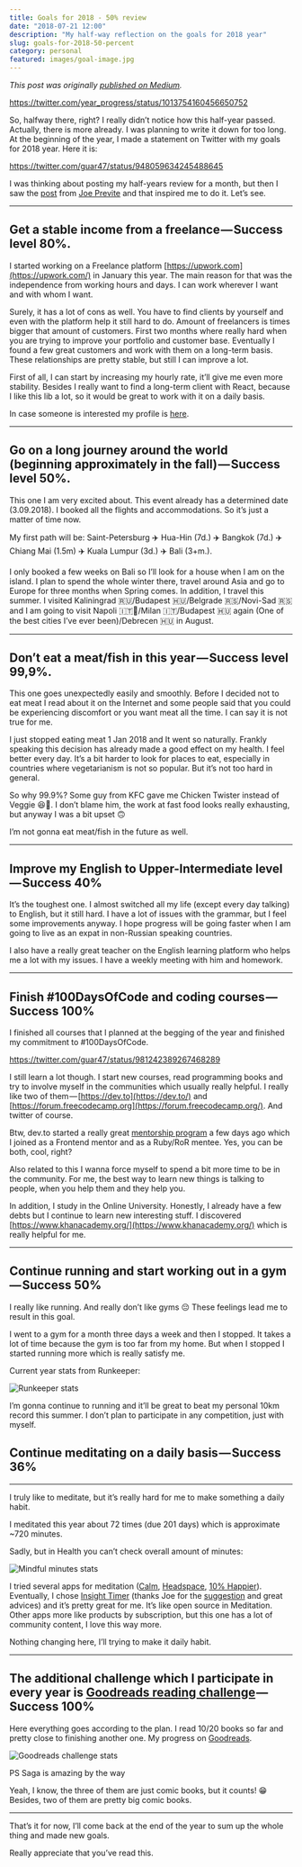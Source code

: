```yaml
---
title: Goals for 2018 - 50% review
date: "2018-07-21 12:00"
description: "My half-way reflection on the goals for 2018 year"
slug: goals-for-2018-50-percent
category: personal
featured: images/goal-image.jpg
---
```


_This post was originally [published on Medium](https://medium.com/@guar47/goals-for-2018-50-d6d4c2627089)._

https://twitter.com/year_progress/status/1013754160456650752

So, halfway there, right? I really didn’t notice how this half-year
passed. Actually, there is more already. I was planning to write it down for too long. At the beginning of the year, I made a statement on Twitter with my goals for 2018 year. Here it is:

https://twitter.com/guar47/status/948059634245488645

I was thinking about posting my half-years review for a month, but then I saw the [post](https://medium.com/@jsjoeio/2018-goals-june-update-69ede0805004) from [Joe Previte](https://twitter.com/jsjoeio) and that inspired me to do it. Let’s see.

---

##

## Get a stable income from a freelance — Success level 80%.

I started working on a Freelance platform [https://upwork.com](https://upwork.com/) in January this year. The main reason for that was the independence from working hours and days. I can work wherever I want and with whom I want.

Surely, it has a lot of cons as well. You have to find clients by
yourself and even with the platform help it still hard to do. Amount of
freelancers is times bigger that amount of customers. First two months
where really hard when you are trying to improve your portfolio and
customer base. Eventually I found a few great customers and work with
them on a long-term basis. These relationships are pretty stable, but
still I can improve a lot.

First of all, I can start by increasing my hourly rate, it’ll give me even more stability. Besides I really want to find a long-term client with React, because I like this lib a lot, so it would be great to work
with it on a daily basis.

In case someone is interested my profile is [here](https://www.upwork.com/freelancers/~01e52252789be044c5).

---

## Go on a long journey around the world (beginning approximately in the fall) — Success level 50%.

This one I am very excited about. This event already has a determined date (3.09.2018). I booked all the flights and accommodations. So it’s just a matter of time now.

My first path will be:
Saint-Petersburg ✈️ Hua-Hin (7d.) ✈️ Bangkok (7d.) ✈️ Chiang Mai (1.5m) ✈️ Kuala Lumpur (3d.) ✈️ Bali (3+m.).

I only booked a few weeks on Bali so I’ll look for a house when I am
on the island. I plan to spend the whole winter there, travel around
Asia and go to Europe for three months when Spring comes.
In addition, I travel this summer. I visited Kaliningrad 🇷🇺/Budapest
🇭🇺/Belgrade 🇷🇸/Novi-Sad 🇷🇸 and I am going to visit Napoli
🇮🇹🍕/Milan 🇮🇹/Budapest 🇭🇺 again (One of the best cities I’ve ever
been)/Debrecen 🇭🇺 in August.

---

## Don’t eat a meat/fish in this year — Success level 99,9%.

This one goes unexpectedly easily and smoothly. Before I decided not
to eat meat I read about it on the Internet and some people said that
you could be experiencing discomfort or you want meat all the time. I
can say it is not true for me.

I just stopped eating meat 1 Jan 2018 and It went so naturally.
Frankly speaking this decision has already made a good effect on my
health. I feel better every day. It’s a bit harder to look for places to eat, especially in countries where vegetarianism is not so popular. But it’s not too hard in general.

So why 99.9%? Some guy from KFC gave me Chicken Twister instead of
Veggie 😆🥦. I don’t blame him, the work at fast food looks really
exhausting, but anyway I was a bit upset 🙃

I’m not gonna eat meat/fish in the future as well.

---

## Improve my English to Upper-Intermediate level — Success 40%

It’s the toughest one. I almost switched all my life (except every
day talking) to English, but it still hard. I have a lot of issues with
the grammar, but I feel some improvements anyway. I hope progress will
be going faster when I am going to live as an expat in non-Russian
speaking countries.

I also have a really great teacher on the English learning platform
who helps me a lot with my issues. I have a weekly meeting with him and
homework.

---

## Finish #100DaysOfCode and coding courses — Success 100%

I finished all courses that I planned at the begging of the year and finished my commitment to #100DaysOfCode.

https://twitter.com/guar47/status/981242389267468289

I still learn a lot though. I start new courses, read programming
books and try to involve myself in the communities which usually really
helpful. I really like two of them — [https://dev.to](https://dev.to/) and [https://forum.freecodecamp.org](https://forum.freecodecamp.org/). And twitter of course.

Btw, dev.to started a really great [mentorship program](https://dev.to/devteam/changelog-mentor-matchmaking-3bl0) a few days ago which I joined as a Frontend mentor and as a Ruby/RoR mentee. Yes, you can be both, cool, right?

Also related to this I wanna force myself to spend a bit more time to be in the community. For me, the best way to learn new things is
talking to people, when you help them and they help you.

In addition, I study in the Online University. Honestly, I already
have a few debts but I continue to learn new interesting stuff. I
discovered [https://www.khanacademy.org/](https://www.khanacademy.org/) which is really helpful for me.

---

## Continue running and start working out in a gym — Success 50%

I really like running. And really don’t like gyms 😔 These feelings lead me to result in this goal.

I went to a gym for a month three days a week and then I stopped. It
takes a lot of time because the gym is too far from my home. But when I
stopped I started running more which is really satisfy me.

Current year stats from Runkeeper:

![Runkeeper stats](./runkeeper-stats.png)

I’m gonna continue to running and it’ll be great to beat my personal
10km record this summer. I don’t plan to participate in any competition, just with myself.

## Continue meditating on a daily basis — Success 36%

---

I truly like to meditate, but it’s really hard for me to make something a daily habit.

I meditated this year about 72 times (due 201 days) which is approximate ~720 minutes.

Sadly, but in Health you can’t check overall amount of minutes:

![Mindful minutes stats](./mindful-minutes.jpeg)

I tried several apps for meditation ([Calm](https://www.calm.com/), [Headspace](https://www.headspace.com/), [10% Happier](https://www.10percenthappier.com/)). Eventually, I chose [Insight Timer](https://insighttimer.com/) (thanks Joe for the [suggestion](https://medium.com/@jsjoeio/hi-dmitrii-680891e15a92) and great advices) and it’s pretty great for me. It’s like open source
in Meditation. Other apps more like products by subscription, but this
one has a lot of community content, I love this way more.

Nothing changing here, I’ll trying to make it daily habit.

---

## The additional challenge which I participate in every year is [Goodreads reading challenge](https://www.goodreads.com/challenges/show/7501-2018-reading-challenge) — Success 100%

Here everything goes according to the plan. I read 10/20 books so far and pretty close to finishing another one. My progress on [Goodreads](https://www.goodreads.com/user_challenges/10599444).

![Goodreads challenge stats](./goodreads-stats.png)

PS Saga is amazing by the way

Yeah, I know, the three of them are just comic books, but it counts! 😁 Besides, two of them are pretty big comic books.

---

That’s it for now, I’ll come back at the end of the year to sum up the whole thing and made new goals.

Really appreciate that you’ve read this.
